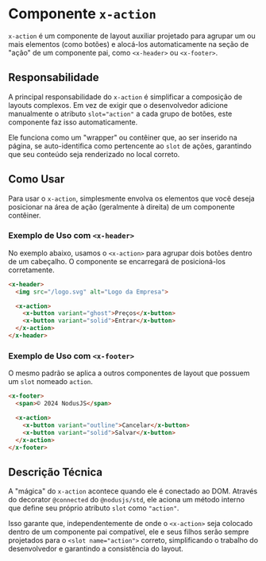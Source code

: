 # Componente `x-action`

`x-action` é um componente de layout auxiliar projetado para agrupar um ou mais elementos (como botões) e alocá-los automaticamente na seção de "ação" de um componente pai, como `<x-header>` ou `<x-footer>`.

## Responsabilidade

A principal responsabilidade do `x-action` é simplificar a composição de layouts complexos. Em vez de exigir que o desenvolvedor adicione manualmente o atributo `slot="action"` a cada grupo de botões, este componente faz isso automaticamente.

Ele funciona como um "wrapper" ou contêiner que, ao ser inserido na página, se auto-identifica como pertencente ao `slot` de ações, garantindo que seu conteúdo seja renderizado no local correto.

## Como Usar

Para usar o `x-action`, simplesmente envolva os elementos que você deseja posicionar na área de ação (geralmente à direita) de um componente contêiner.

### Exemplo de Uso com `<x-header>`

No exemplo abaixo, usamos o `<x-action>` para agrupar dois botões dentro de um cabeçalho. O componente se encarregará de posicioná-los corretamente.

```html
<x-header>
  <img src="/logo.svg" alt="Logo da Empresa">

  <x-action>
    <x-button variant="ghost">Preços</x-button>
    <x-button variant="solid">Entrar</x-button>
  </x-action>
</x-header>
```

### Exemplo de Uso com `<x-footer>`

O mesmo padrão se aplica a outros componentes de layout que possuem um `slot` nomeado `action`.

```html
<x-footer>
  <span>© 2024 NodusJS</span>

  <x-action>
    <x-button variant="outline">Cancelar</x-button>
    <x-button variant="solid">Salvar</x-button>
  </x-action>
</x-footer>
```

## Descrição Técnica

A "mágica" do `x-action` acontece quando ele é conectado ao DOM. Através do decorator `@connected` do `@nodusjs/std`, ele aciona um método interno que define seu próprio atributo `slot` como `"action"`.

Isso garante que, independentemente de onde o `<x-action>` seja colocado dentro de um componente pai compatível, ele e seus filhos serão sempre projetados para o `<slot name="action">` correto, simplificando o trabalho do desenvolvedor e garantindo a consistência do layout.
